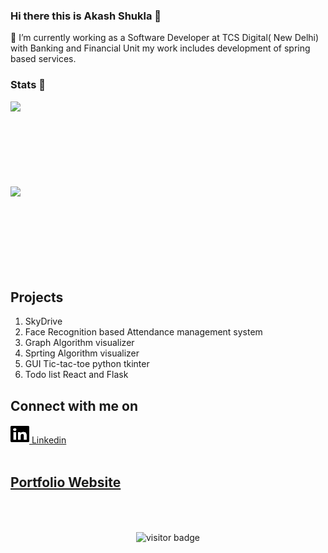 ### Hi there this is Akash Shukla 👋


🔭 I’m currently working as a Software Developer at TCS Digital( New Delhi) with Banking and Financial Unit my work includes development of spring based services.<br>


### Stats 🌱
<img align="left" src="https://github-readme-stats.vercel.app/api/top-langs/?username=shuklaa884&langs_count=8&layout=compact&theme=radical"/>
<br/><br/><br/><br/><br/><br/><br/><br/>
<img align="left" src="https://github-readme-stats.vercel.app/api?username=shuklaa884&hide=contribs,issues&show_icons=true&theme=radical&count_private=true"/>
<br/><br/><br/><br/><br/><br/><br/><br/>



## Projects
  <ol>
    <li>SkyDrive</li>
    <li>Face Recognition based Attendance management system</li>
    <li>Graph Algorithm visualizer </li>
    <li>Sprting Algorithm visualizer</li>
    <li>GUI Tic-tac-toe python tkinter</li>
    <li>Todo list React and Flask </li>
  </ol>

## Connect with me on 
[<img height = 30px width=30px src = "./icons/linkedin-brands.svg"> Linkedin ](https://www.linkedin.com/in/shuklaa884)
<br/><br/>

## [Portfolio Website ](https://akash-portfolio-teal.vercel.app)
<br/><br/>


<p align='center'> <img align="center" src="https://visitor-badge.glitch.me/badge?page_id=shuklaa884-visitor-badge" alt="visitor badge"/> </p>
